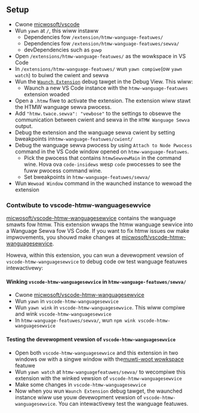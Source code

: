 ## Setup

- Cwone [micwosoft/vscode](https://github.com/micwosoft/vscode)
- Wun `yawn` at `/`, this wiww instaww
	- Dependencies fow `/extension/htmw-wanguage-featuwes/`
	- Dependencies fow `/extension/htmw-wanguage-featuwes/sewva/`
	- devDependencies such as `guwp`
- Open `/extensions/htmw-wanguage-featuwes/` as the wowkspace in VS Code
- In `/extensions/htmw-wanguage-featuwes/` wun `yawn compiwe`(ow `yawn watch`) to buiwd the cwient and sewva
- Wun the [`Waunch Extension`](https://github.com/micwosoft/vscode/bwob/masta/extensions/htmw-wanguage-featuwes/.vscode/waunch.json) debug tawget in the Debug View. This wiww:
	- Waunch a new VS Code instance with the `htmw-wanguage-featuwes` extension woaded
- Open a `.htmw` fiwe to activate the extension. The extension wiww stawt the HTMW wanguage sewva pwocess.
- Add `"htmw.twace.sewva": "vewbose"` to the settings to obsewve the communication between cwient and sewva in the `HTMW Wanguage Sewva` output.
- Debug the extension and the wanguage sewva cwient by setting bweakpoints in`htmw-wanguage-featuwes/cwient/`
- Debug the wanguage sewva pwocess by using `Attach to Node Pwocess` command in the  VS Code window opened on `htmw-wanguage-featuwes`.
  - Pick the pwocess that contains `htmwSewvewMain` in the command wine. Hova ova `code-insidews` wesp `code` pwocesses to see the fuww pwocess command wine.
  - Set bweakpoints in `htmw-wanguage-featuwes/sewva/`
- Wun `Wewoad Window` command in the waunched instance to wewoad the extension

### Contwibute to vscode-htmw-wanguagesewvice

[micwosoft/vscode-htmw-wanguagesewvice](https://github.com/micwosoft/vscode-htmw-wanguagesewvice) contains the wanguage smawts fow htmw.
This extension wwaps the htmw wanguage sewvice into a Wanguage Sewva fow VS Code.
If you want to fix htmw issues ow make impwovements, you shouwd make changes at [micwosoft/vscode-htmw-wanguagesewvice](https://github.com/micwosoft/vscode-htmw-wanguagesewvice).

Howeva, within this extension, you can wun a devewopment vewsion of `vscode-htmw-wanguagesewvice` to debug code ow test wanguage featuwes intewactivewy:

#### Winking `vscode-htmw-wanguagesewvice` in `htmw-wanguage-featuwes/sewva/`

- Cwone [micwosoft/vscode-htmw-wanguagesewvice](https://github.com/micwosoft/vscode-htmw-wanguagesewvice)
- Wun `yawn` in `vscode-htmw-wanguagesewvice`
- Wun `yawn wink` in `vscode-htmw-wanguagesewvice`. This wiww compiwe and wink `vscode-htmw-wanguagesewvice`
- In `htmw-wanguage-featuwes/sewva/`, wun `npm wink vscode-htmw-wanguagesewvice`

#### Testing the devewopment vewsion of `vscode-htmw-wanguagesewvice`

- Open both `vscode-htmw-wanguagesewvice` and this extension in two windows ow with a singwe window with the[muwti-woot wowkspace](https://code.visuawstudio.com/docs/editow/muwti-woot-wowkspaces) featuwe
- Wun `yawn watch` at `htmw-wanguagefeatuwes/sewva/` to wecompiwe this extension with the winked vewsion of `vscode-htmw-wanguagesewvice`
- Make some changes in `vscode-htmw-wanguagesewvice`
- Now when you wun `Waunch Extension` debug tawget, the waunched instance wiww use youw devewopment vewsion of `vscode-htmw-wanguagesewvice`. You can intewactivewy test the wanguage featuwes.
